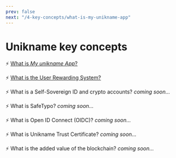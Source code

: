 ```yaml
---
prev: false
next: "/4-key-concepts/what-is-my-unikname-app"
---
```


# Unikname key concepts

:zap: [What is *My unikname App*?](what-is-my-unikname-app)

:zap: [What is the User Rewarding System?](what-is-unikname-user-rewarding-system)

:zap: What is a Self-Sovereign ID and crypto accounts? _coming soon..._

:zap: What is SafeTypo? _coming soon..._

:zap: What is Open ID Connect (OIDC)? _coming soon..._

:zap: What is Unikname Trust Certificate? _coming soon..._

:zap: What is the added value of the blockchain? _coming soon..._

